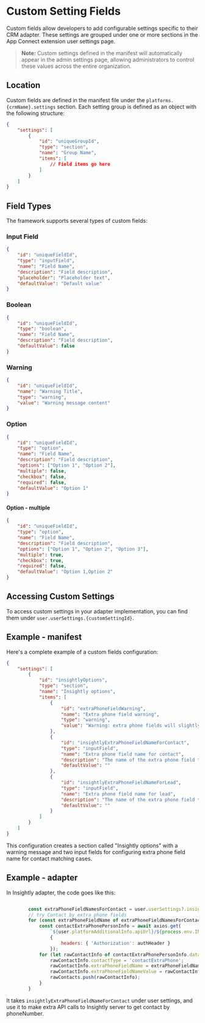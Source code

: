 # Custom Setting Fields

Custom fields allow developers to add configurable settings specific to their CRM adapter. These settings are grouped under one or more sections in the App Connect extension user settings page.

> **Note:** Custom settings defined in the manifest will automatically appear in the admin settings page, allowing administrators to control these values across the entire organization.

## Location

Custom fields are defined in the manifest file under the `platforms.{crmName}.settings` section. Each setting group is defined as an object with the following structure:

```json
{
    "settings": [
        {
            "id": "uniqueGroupId",
            "type": "section",
            "name": "Group Name",
            "items": [
                // Field items go here
            ]
        }
    ]
}
```

## Field Types

The framework supports several types of custom fields:

### Input Field
```json
{
    "id": "uniqueFieldId",
    "type": "inputField",
    "name": "Field Name",
    "description": "Field description",
    "placeholder": "Placeholder text",
    "defaultValue": "Default value"
}
```

### Boolean
```json
{
    "id": "uniqueFieldId",
    "type": "boolean",
    "name": "Field Name",
    "description": "Field description",
    "defaultValue": false
}
```

### Warning
```json
{
    "id": "uniqueFieldId",
    "name": "Warning Title",
    "type": "warning",
    "value": "Warning message content"
}
```

### Option
```json
{
    "id": "uniqueFieldId",
    "type": "option",
    "name": "Field Name",
    "description": "Field description",
    "options": ["Option 1", "Option 2"],
    "multiple": false,
    "checkbox": false,
    "required": false,
    "defaultValue": "Option 1"
}
```

#### Option - multiple
```json
{
    "id": "uniqueFieldId",
    "type": "option",
    "name": "Field Name",
    "description": "Field description",
    "options": ["Option 1", "Option 2", "Option 3"],
    "multiple": true,
    "checkbox": true,
    "required": false,
    "defaultValue": "Option 1,Option 2"
}
```

## Accessing Custom Settings

To access custom settings in your adapter implementation, you can find them under `user.userSettings.{customSettingId}`.

## Example - manifest

Here's a complete example of a custom fields configuration:

```json
{
    "settings": [
        {
            "id": "insightlyOptions",
            "type": "section",
            "name": "Insightly options",
            "items": [
                {
                    "id": "extraPhoneFieldWarning",
                    "name": "Extra phone field warning",
                    "type": "warning",
                    "value": "Warning: extra phone fields will slightly slow the contact match process"
                },
                {
                    "id": "insightlyExtraPhoneFieldNameForContact",
                    "type": "inputField",
                    "name": "Extra phone field name for contact",
                    "description": "The name of the extra phone field to search for contacts in Insightly. Separatmultiple fields with comma.",
                    "defaultValue": ""
                },
                {
                    "id": "insightlyExtraPhoneFieldNameForLead",
                    "type": "inputField",
                    "name": "Extra phone field name for lead",
                    "description": "The name of the extra phone field to search for leads in Insightly. Separatmultiple fields with comma.",
                    "defaultValue": ""
                }
            ]
        }
    ]
}
```

This configuration creates a section called "Insightly options" with a warning message and two input fields for configuring extra phone field name for contact matching cases.

## Example - adapter

In Insightly adapter, the code goes like this:

```javascript

        const extraPhoneFieldNamesForContact = user.userSettings?.insightlyExtraPhoneFieldNameForContact?.value ? user.userSettings?.insightlyExtraPhoneFieldNameForContact?.value?.split(',') : [];
        // try Contact by extra phone fields
        for (const extraPhoneFieldName of extraPhoneFieldNamesForContact) {
            const contactExtraPhonePersonInfo = await axios.get(
                `${user.platformAdditionalInfo.apiUrl}/${process.env.INSIGHTLY_API_VERSION}/contacts/search?field_name={extraPhoneFieldName}&field_value=${numberToQuery}&brief=false`,
                {
                    headers: { 'Authorization': authHeader }
                });
            for (let rawContactInfo of contactExtraPhonePersonInfo.data) {
                rawContactInfo.contactType = 'contactExtraPhone';
                rawContactInfo.extraPhoneFieldName = extraPhoneFieldName;
                rawContactInfo.extraPhoneFieldNameValue = rawContactInfo.CUSTOMFIELDS.find(f => f.FIELD_NAME===extraPhoneFieldName)?.FIELD_VALUE;
                rawContacts.push(rawContactInfo);
            }
        }
```

It takes `insightlyExtraPhoneFieldNameForContact` under user settings, and use it to make extra API calls to Insightly server to get contact by phoneNumber.